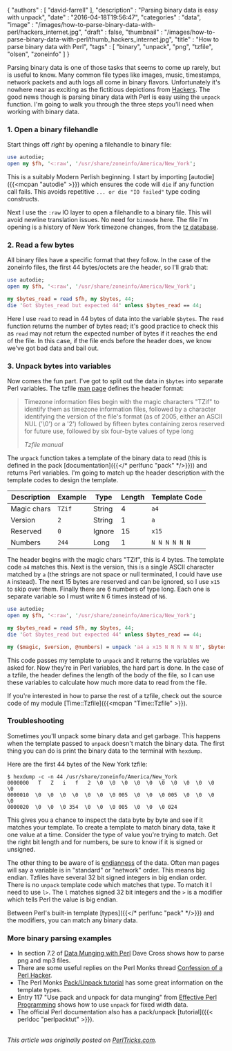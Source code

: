 {
   "authors" : [
      "david-farrell"
   ],
   "description" : "Parsing binary data is easy with unpack",
   "date" : "2016-04-18T19:56:47",
   "categories" : "data",
   "image" : "/images/how-to-parse-binary-data-with-perl/hackers_internet.jpg",
   "draft" : false,
   "thumbnail" : "/images/how-to-parse-binary-data-with-perl/thumb_hackers_internet.jpg",
   "title" : "How to parse binary data with Perl",
   "tags" : [
      "binary",
      "unpack",
      "png",
      "tzfile",
      "olsen",
      "zoneinfo"
   ]
}

Parsing binary data is one of those tasks that seems to come up rarely, but is useful to know. Many common file types like images, music, timestamps, network packets and auth logs all come in binary flavors. Unfortunately it's nowhere near as exciting as the fictitious depictions from [Hackers](https://en.wikipedia.org/wiki/Hackers_%28film%29). The good news though is parsing binary data with Perl is easy using the `unpack` function. I'm going to walk you through the three steps you'll need when working with binary data.

### 1. Open a binary filehandle

Start things off *right* by opening a filehandle to binary file:

```perl
use autodie;
open my $fh, '<:raw', '/usr/share/zoneinfo/America/New_York';
```

This is a suitably Modern Perlish beginning. I start by importing [autodie]({{<mcpan "autodie" >}}) which ensures the code will `die` if any function call fails. This avoids repetitive `... or die "IO failed"` type coding constructs.

Next I use the `:raw` IO layer to open a filehandle to a binary file. This will avoid newline translation issues. No need for `binmode` here. The file I'm opening is a history of New York timezone changes, from the [tz database](https://en.wikipedia.org/wiki/Tz_database).

### 2. Read a few bytes

All binary files have a specific format that they follow. In the case of the zoneinfo files, the first 44 bytes/octets are the header, so I'll grab that:

```perl
use autodie;
open my $fh, '<:raw', '/usr/share/zoneinfo/America/New_York';

my $bytes_read = read $fh, my $bytes, 44;
die 'Got $bytes_read but expected 44' unless $bytes_read == 44;
```

Here I use `read` to read in 44 bytes of data into the variable `$bytes`. The `read` function returns the number of bytes read; it's good practice to check this as `read` may not return the expected number of bytes if it reaches the end of the file. In this case, if the file ends before the header does, we know we've got bad data and bail out.

### 3. Unpack bytes into variables

Now comes the fun part. I've got to split out the data in `$bytes` into separate Perl variables. The tzfile [man page](http://linux.die.net/man/5/tzfile) defines the header format:

> Timezone information files begin with the magic characters "TZif" to identify them as timezone information files, followed by a character identifying the version of the file's format (as of 2005, either an ASCII NUL ('\0') or a '2') followed by fifteen bytes containing zeros reserved for future use, followed by six four-byte values of type long
>
> <cite>Tzfile manual</cite>

The `unpack` function takes a template of the binary data to read (this is defined in the pack [documentation]({{</* perlfunc "pack" */>}})) and returns Perl variables. I'm going to match up the header description with the template codes to design the template.


| Description  |   Example  | Type       | Length | Template Code|
|--------------|------------|------------|--------|--------------|
| Magic chars  | `TZif`       | String   | 4      | `a4`         |
| Version      | `2`          | String   | 1      | `a`          |
| Reserved     | `0`          | Ignore   | 15     | `x15`        |
| Numbers      | `244`        | Long     | 1      | `N N N N N N`|

The header begins with the magic chars "TZif", this is 4 bytes. The template code `a4` matches this. Next is the version, this is a single ASCII character matched by `a` (the strings are not space or null terminated, I could have use `A` instead). The next 15 bytes are reserved and can be ignored, so I use `x15` to skip over them. Finally there are 6 numbers of type long. Each one is separate variable so I must write `N` 6 times instead of `N6`.

```perl
use autodie;
open my $fh, '<:raw', '/usr/share/zoneinfo/America/New_York';

my $bytes_read = read $fh, my $bytes, 44;
die 'Got $bytes_read but expected 44' unless $bytes_read == 44;

my ($magic, $version, @numbers) = unpack 'a4 a x15 N N N N N N', $bytes;
```

This code passes my template to `unpack` and it returns the variables we asked for. Now they're in Perl variables, the hard part is done. In the case of a tzfile, the header defines the length of the body of the file, so I can use these variables to calculate how much more data to read from the file.

If you're interested in how to parse the rest of a tzfile, check out the source code of my module [Time::Tzfile]({{<mcpan "Time::Tzfile" >}}).

### Troubleshooting

Sometimes you'll unpack some binary data and get garbage. This happens when the template passed to `unpack` doesn't match the binary data. The first thing you can do is print the binary data to the terminal with `hexdump`.

Here are the first 44 bytes of the New York tzfile:

    $ hexdump -c -n 44 /usr/share/zoneinfo/America/New_York
    0000000   T   Z   i   f   2  \0  \0  \0  \0  \0  \0  \0  \0  \0  \0  \0
    0000010  \0  \0  \0  \0  \0  \0  \0 005  \0  \0  \0 005  \0  \0  \0  \0
    0000020  \0  \0  \0 354  \0  \0  \0 005  \0  \0  \0 024

This gives you a chance to inspect the data byte by byte and see if it matches your template. To create a template to match binary data, take it one value at a time. Consider the type of value you're trying to match. Get the right bit length and for numbers, be sure to know if it is signed or unsigned.

The other thing to be aware of is [endianness](https://en.wikipedia.org/wiki/Endianness) of the data. Often man pages will say a variable is in "standard" or "network" order. This means big endian. Tzfiles have several 32 bit signed integers in big endian order. There is no `unpack` template code which matches that type. To match it I need to use `l>`. The `l` matches signed 32 bit integers and the `>` is a modifier which tells Perl the value is big endian.

Between Perl's built-in template [types]({{</* perlfunc "pack" */>}}) and the modifiers, you can match any binary data.

### More binary parsing examples

* In section 7.2 of [Data Munging with Perl](http://perlhacks.com/2014/04/data-munging-perl/) Dave Cross shows how to parse png and mp3 files.
* There are some useful replies on the Perl Monks thread [Confession of a Perl Hacker](http://www.perlmonks.org/?node_id=53473).
* The Perl Monks [Pack/Unpack tutorial](http://www.perlmonks.org/?node_id=224666) has some great information on the template types.
* Entry 117 "Use pack and unpack for data munging" from [Effective Perl Programming](http://www.effectiveperlprogramming.com/) shows how to use `unpack` for fixed width data.
* The official Perl documentation also has a pack/unpack [tutorial]({{< perldoc "perlpacktut" >}}).

\
*This article was originally posted on [PerlTricks.com](http://perltricks.com).*
